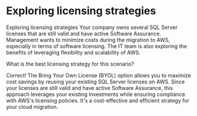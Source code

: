 # Exploring licensing strategies

Exploring licensing strategies
Your company owns several SQL Server licenses that are still valid and have active Software Assurance. Management wants to minimize costs during the migration to AWS, especially in terms of software licensing. The IT team is also exploring the benefits of leveraging flexibility and scalability of AWS.

What is the best licensing strategy for this scenario?

Correct! The Bring Your Own License (BYOL) option allows you to maximize cost savings by reusing your existing SQL Server licenses on AWS. Since your licenses are still valid and have active Software Assurance, this approach leverages your existing investments while ensuring compliance with AWS's licensing policies. It's a cost-effective and efficient strategy for your cloud migration.
